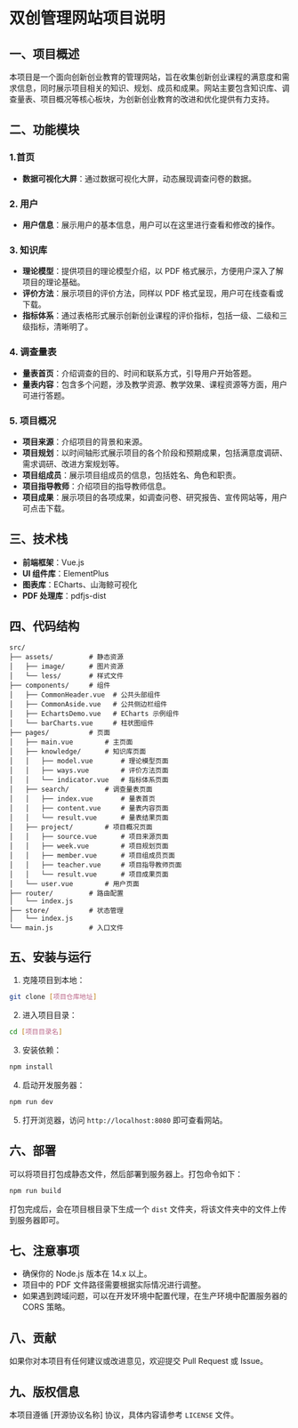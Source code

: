 # 双创管理网站项目说明

## 一、项目概述
本项目是一个面向创新创业教育的管理网站，旨在收集创新创业课程的满意度和需求信息，同时展示项目相关的知识、规划、成员和成果。网站主要包含知识库、调查量表、项目概况等核心板块，为创新创业教育的改进和优化提供有力支持。

## 二、功能模块

### 1.首页
- **数据可视化大屏**：通过数据可视化大屏，动态展现调查问卷的数据。

### 2. 用户
- **用户信息**：展示用户的基本信息，用户可以在这里进行查看和修改的操作。

### 3. 知识库
- **理论模型**：提供项目的理论模型介绍，以 PDF 格式展示，方便用户深入了解项目的理论基础。
- **评价方法**：展示项目的评价方法，同样以 PDF 格式呈现，用户可在线查看或下载。
- **指标体系**：通过表格形式展示创新创业课程的评价指标，包括一级、二级和三级指标，清晰明了。

### 4. 调查量表
- **量表首页**：介绍调查的目的、时间和联系方式，引导用户开始答题。
- **量表内容**：包含多个问题，涉及教学资源、教学效果、课程资源等方面，用户可进行答题。

### 5. 项目概况
- **项目来源**：介绍项目的背景和来源。
- **项目规划**：以时间轴形式展示项目的各个阶段和预期成果，包括满意度调研、需求调研、改进方案规划等。
- **项目组成员**：展示项目组成员的信息，包括姓名、角色和职责。
- **项目指导教师**：介绍项目的指导教师信息。
- **项目成果**：展示项目的各项成果，如调查问卷、研究报告、宣传网站等，用户可点击下载。

## 三、技术栈
- **前端框架**：Vue.js
- **UI 组件库**：ElementPlus
- **图表库**：ECharts、山海鲸可视化
- **PDF 处理库**：pdfjs-dist

## 四、代码结构
```
src/
├── assets/         # 静态资源
│   ├── image/      # 图片资源
│   └── less/       # 样式文件
├── components/     # 组件
│   ├── CommonHeader.vue  # 公共头部组件
│   ├── CommonAside.vue   # 公共侧边栏组件
│   ├── EchartsDemo.vue   # ECharts 示例组件
│   └── barCharts.vue     # 柱状图组件
├── pages/          # 页面
│   ├── main.vue        # 主页面
│   ├── knowledge/      # 知识库页面
│   │   ├── model.vue       # 理论模型页面
│   │   ├── ways.vue        # 评价方法页面
│   │   └── indicator.vue   # 指标体系页面
│   ├── search/         # 调查量表页面
│   │   ├── index.vue       # 量表首页
│   │   ├── content.vue     # 量表内容页面
│   │   └── result.vue      # 量表结果页面
│   ├── project/        # 项目概况页面
│   │   ├── source.vue      # 项目来源页面
│   │   ├── week.vue        # 项目规划页面
│   │   ├── member.vue      # 项目组成员页面
│   │   ├── teacher.vue     # 项目指导教师页面
│   │   └── result.vue      # 项目成果页面
│   └── user.vue        # 用户页面
├── router/         # 路由配置
│   └── index.js
├── store/          # 状态管理
│   └── index.js
└── main.js         # 入口文件
```

## 五、安装与运行
1. 克隆项目到本地：
```bash
git clone [项目仓库地址]
```
2. 进入项目目录：
```bash
cd [项目目录名]
```
3. 安装依赖：
```bash
npm install
```
4. 启动开发服务器：
```bash
npm run dev
```
5. 打开浏览器，访问 `http://localhost:8080` 即可查看网站。

## 六、部署
可以将项目打包成静态文件，然后部署到服务器上。打包命令如下：
```bash
npm run build
```
打包完成后，会在项目根目录下生成一个 `dist` 文件夹，将该文件夹中的文件上传到服务器即可。

## 七、注意事项
- 确保你的 Node.js 版本在 14.x 以上。
- 项目中的 PDF 文件路径需要根据实际情况进行调整。
- 如果遇到跨域问题，可以在开发环境中配置代理，在生产环境中配置服务器的 CORS 策略。

## 八、贡献
如果你对本项目有任何建议或改进意见，欢迎提交 Pull Request 或 Issue。

## 九、版权信息
本项目遵循 [开源协议名称] 协议，具体内容请参考 `LICENSE` 文件。